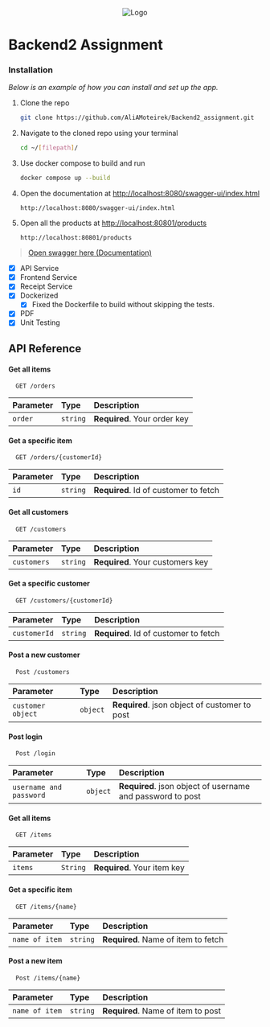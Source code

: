 <p align="center">
  <img 
    src="https://user-images.githubusercontent.com/91671880/169507466-bae6de4d-161e-4763-9118-c7d00fd948d3.png"
   alt="Logo">
</p>

[//]: # (![GitHub code size]&#40;https://img.shields.io/github/languages/code-size/AliAMoteirek/Backend2_assignment&#41;)

[//]: # (![GitHub repo size]&#40;https://img.shields.io/github/repo-size/AliAMoteirek/Backend2_assignment&#41;)

[//]: # (![GitHub commits per week]&#40;https://img.shields.io/github/commit-activity/w/AliAMoteirek/Backend2_assignment&#41;)

[//]: # (![GitHub latest commit]&#40;https://img.shields.io/github/last-commit/AliAMoteirek/Backend2_assignment&#41;)

[//]: # (![GitHub languages uses]&#40;https://img.shields.io/github/languages/count/AliAMoteirek/Backend2_assignment&#41;)

[//]: # (![GitHub most language used]&#40;https://img.shields.io/github/languages/top/AliAMoteirek/Backend2_assignment&#41;)

# Backend2 Assignment

### Installation

_Below is an example of how you can install and set up the app._

1. Clone the repo

    ```sh
    git clone https://github.com/AliAMoteirek/Backend2_assignment.git
    ```
2. Navigate to the cloned repo using your terminal
     ```sh
   cd ~/[filepath]/
   ```

3. Use docker compose to build and run
   ```sh
   docker compose up --build
   ```
5. Open the documentation at [http://localhost:8080/swagger-ui/index.html](http://localhost:8080/swagger-ui/index.html)
   ```http
   http://localhost:8080/swagger-ui/index.html
   ```
6. Open all the products at [http://localhost:80801/products](http://localhost:8081/products)
   ```http
   http://localhost:80801/products
   ```

> [Open swagger here (Documentation)](http://localhost:8080/swagger-ui/index.html)

* [x] API Service
* [x] Frontend Service
* [x] Receipt Service
* [x] Dockerized
    * [x] Fixed the Dockerfile to build without skipping the tests.
* [x] PDF
* [x] Unit Testing

## API Reference

#### Get all items

```http
  GET /orders
```

| Parameter | Type     | Description                  |
|:----------|:---------|:-----------------------------|
| `order`   | `string` | **Required**. Your order key |

#### Get a specific item

```http
  GET /orders/{customerId}
```

| Parameter | Type     | Description                           |
|:----------|:---------|:--------------------------------------|
| `id`      | `string` | **Required**. Id of customer to fetch |

#### Get all customers

```http
  GET /customers
```

| Parameter   | Type     | Description                      |
|:------------|:---------|:---------------------------------|
| `customers` | `string` | **Required**. Your customers key |

#### Get a specific customer

```http
  GET /customers/{customerId}
```

| Parameter    | Type     | Description                           |
|:-------------|:---------|:--------------------------------------|
| `customerId` | `string` | **Required**. Id of customer to fetch |

#### Post a new customer

```http
  Post /customers
```

| Parameter         | Type     | Description                                   |
|:------------------|:---------|:----------------------------------------------|
| `customer object` | `object` | **Required**. json object of customer to post |

#### Post login

```http
  Post /login
```

| Parameter               | Type     | Description                                                |
|:------------------------|:---------|:-----------------------------------------------------------|
| `username and password` | `object` | **Required**. json object of username and password to post |

#### Get all items

```http
  GET /items
```

| Parameter | Type     | Description                 |
|:----------|:---------|:----------------------------|
| `items `  | `String` | **Required**. Your item key |

#### Get a specific item

```http
  GET /items/{name}
```

| Parameter      | Type     | Description                         |
|:---------------|:---------|:------------------------------------|
| `name of item` | `string` | **Required**. Name of item to fetch |

#### Post a new item

```http
  Post /items/{name}
```

| Parameter      | Type     | Description                        |
|:---------------|:---------|:-----------------------------------|
| `name of item` | `string` | **Required**. Name of item to post |




